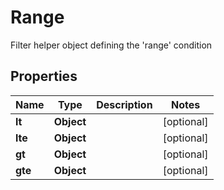 

# Range

Filter helper object defining the 'range' condition

## Properties

| Name | Type | Description | Notes |
|------------ | ------------- | ------------- | -------------|
|**lt** | **Object** |  |  [optional] |
|**lte** | **Object** |  |  [optional] |
|**gt** | **Object** |  |  [optional] |
|**gte** | **Object** |  |  [optional] |


